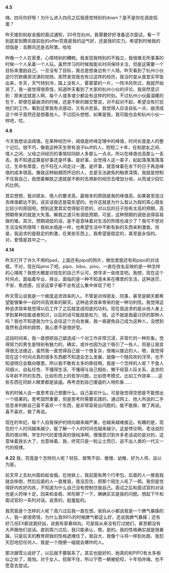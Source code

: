 **4.5**

嗨，四月你好呀！为什么进入四月之后我感觉特别的down？是不是你在调皮捣蛋？

昨天接到蚂蚁金服的面试通知，20号在杭州。我需要好好准备这次面试，看一下到底拿到腾讯提前批的offer究竟是我的运气好，还是我的实力。希望到时候我的烦恼是：去腾讯还是去阿里。哈哈

昨晚一个人在家里，心情特别的糟糕。我发现我特别的不独立，我很难无所事事的时候一个人呆着一个人玩。虽然学习的时候我能长时间保持关注，但是这需要一个目标来激励自己。一旦没有了目标，我总是想身边有个人陪。昨天看到了杭州小伙逆行罚款痛哭流涕的视频。突然发现我也有过这样的经历，我当时是从食堂买早饭出来，冬天，天气特别冷，路上没有人，雾蒙蒙的一片，一阵冷风吹过，我就开始哭了。我一直觉得很奇怪，知道昨天看到了大家的杭州小伙的评论，我突然意识到：原来这就是人啊，每个人或多或少都会有这样的时刻。不过杭州小伙最温暖的在于，即使在最崩溃的时候，还是不断的跟交警说，对不起对不起，希望没有打扰他们的工作。看到这里我有点感动，又有点悲哀。我觉得人应该自私一点，崩溃成这个样子竟然还是想着他人。不过回头想想，如果是我，我可能也会和杭州小伙一样吧，哎。

**4.6**

今天我想谈谈阈值。在某种经历中，阈值是终峰定理中的峰值，时间长度是人的整个记忆。很不巧，像我这种天生带有浪子buff的人，短短二十年，在和朋友之间、情人之间、父母之间经历的事情较同龄人多那么一点点。所以在峰值也高那么一丢丢。我不知道这算是好事还是坏事。是好事，会觉得人这一辈子，起起落落落落落过，生命有厚度，也不枉在人间走过一遭。是坏事，就意味着在余下的日子再造峰值的成本很高。像我这种粘稠而怀旧的人，总是无法避免的触景深情，我就是控制不住我自己，我想着解脱之道就是不断的去用新的经历去增加分母，从而减少回忆的比例。

其实想想，我对朋友、情人的要求高，最根本的原因是我的峰值高，如果甚至连过去峰值都达不到，说实话我还是蛮失望的。也许这就是为什么我认为我的真心朋友比较少的原因吧。想到这里其实觉得挺可悲的，对以后的日子抱有太高的预期，高预期带来的就是大失落。解救之道只有调低预期，可是，这种预期的调低说得容易做的难。其次，预期调低的话，是不是意味着对生活的热情也减少了？我可不想对生活没有热情呀！我和水瓶座一样，也希望生活中不断有新的东西来刺激我，但是，我追求的是稳定的刺激，在某些东西上，我希望是稳定的，甚至是永恒的。对，爱情是其中之一。

**4.14**

昨天打开了许久不用的pad，上面还有pipo的照片，微信里面还有和pipo的对话框。不对，现在叫pino了吧。pipo、bibo、pino，一直在改名反映的是一种怎样的心理呢？我想大概是对现在的自己不认可，想寻求一些改变吧。我想，现在这个时间点，面临着毕业、择业，面临的是一种不知道未来在哪里的生活，这种迷茫、不安、焦虑感，应该这辈子都不会有这么集中体现了吧？

昨天雪沁说我是一个极度追求效率的人。不管是对待朋友、同事，甚至是聊天都希望能够集中一段时间高效率的聊天。这种追求效率带来的是一种功利性。我觉得这种追求效率我觉得以后工作了之后就变成彻底的功利。现在我追求的是从他人身上学到某种技能或者知识，以后的话可能就是权力、钱。这不就是我最讨厌的那种人吗？我也不知道我为什么会往这个方向发展，我一直避免自己成为这种人，没想到竟然有这样的趋势，我心里不是很好受。

这段时间来，我一直想把自己塑造成一个对工作非常沉浸，非常忙的一种形象。觉得努力的男生是特别有魅力的，确实，或许也因为这个吸引了一些人，但是让我变得很无法接近，虽然我一直觉得自己是一个很复杂，很难以接近的人。嗯，我觉得现在这个时间点真的很多东西都不知道会怎么发展，就像一个随风吹的浮萍，也不知道明日会飘向哪里。所以我不敢有太多的牵挂啊。我是一个怎样的人呢？不食人间烟火、自私任性、不懂得生活、不懂得与自己相处、懒于经营人际关系、追求的与年龄不符的东西，比如形而上的哲学问题，比如思考模式，比如工作效率……这些东西在同龄人眼里都是装逼。再考虑到自己傻逼的人物形象……

有的时候人会一直思考自己想要什么，自己喜欢什么。可是我觉得空想是不能想出一个结果的。思考固然重要，但是思考时需要实践的，通过网上、他人所说的二手信息来判断自己喜不喜欢一个东西，是非常容易出问题的。能不能做，做了再说。喜不喜欢，做了再说。

现在的年纪，每个人自我保护的倾向越来越严重，也越来越难接近。有趣的是，现在的个人时间越来越少，能了解一个人的时间也越来越少。这是悖论啊。老话说的真的很对啊，学生时代的爱情真的很纯净啊。慢慢意识到许多老话说的是对的，这意味着我长大了，也意味着，我，终究只是一粒尘土而已，逃不出人类的一代又一代的规律。

**4.22**
 我，究竟是个怎样的人呢？轻狂、桀骜不驯、傲慢、幼稚、好为人师、自以为是。

前天早上去杭州面蚂蚁金服。在地铁上，我前面有两个行李包，后面的人一推我我就会摔倒，然后后面的人一直推我，我没忍住，把那个陌生人吼了一顿。我但是觉得好内疚好内疚，不知道为什么自己没有控制住我自己。面试之后和面试官的对话也是火药味十足，回来和金稳、宋彤聊了一下，确确实实是我的问题。想起下午和面试官的一系列对话。说真的，挺羞耻的。

我究竟是个怎样的人呢？周六过后我一直在想。爸妈从小都说我是一个脾气暴躁的人，我一直很奇怪，为什么我99%的时候脾气都这么好，还说我脾气暴躁；还有好几任EX都说我好凶，说我有家暴倾向。可是我从来没有打过她们，甚至都没有大声跟他们说话。直到周六过后，我只能承认，嗯，是的。我的性格确实就是很暴躁，只是后天的教育把我的性格遮掩住了。我自大、我像个斗鸡一样到处跑、我怼天怼地怼任何人、我是一个随便一碰就会爆炸的人。

那次跟雪沁说好了，以后就不要联系了。其实也挺好的，她真的和PIPO有太多相似之处了，我怕。对于女人，招架不住，所以宁愿一朝被蛇咬，十年怕井绳，也不愿意去尝试。
<!--stackedit_data:
eyJoaXN0b3J5IjpbMzA0MDU5NTQ1LC0xMzM4MTY4NDEzLDEzNj
c5NDMwNjksMTM0NjY4NDExLC00NjIyNDk4NjUsMTA0NzUzNTgx
LDYzMTk4NzEsNDg2Nzk0MzU0LC0xODQ4ODg1MTY4XX0=
-->